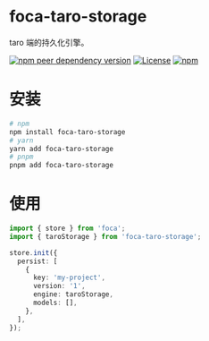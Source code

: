 # foca-taro-storage

taro 端的持久化引擎。

[![npm peer dependency version](https://img.shields.io/npm/dependency-version/foca-taro-storage/peer/@tarojs/taro?label=taro&logo=taro)](https://github.com/NervJS/taro)
[![License](https://img.shields.io/github/license/foca-js/foca-taro-storage?logo=open-source-initiative)](https://github.com/foca-js/foca-taro-storage/blob/master/LICENSE)
[![npm](https://img.shields.io/npm/v/foca-taro-storage?logo=npm)](https://www.npmjs.com/package/foca-taro-storage)

# 安装

```bash
# npm
npm install foca-taro-storage
# yarn
yarn add foca-taro-storage
# pnpm
pnpm add foca-taro-storage
```

# 使用

```typescript
import { store } from 'foca';
import { taroStorage } from 'foca-taro-storage';

store.init({
  persist: [
    {
      key: 'my-project',
      version: '1',
      engine: taroStorage,
      models: [],
    },
  ],
});
```
